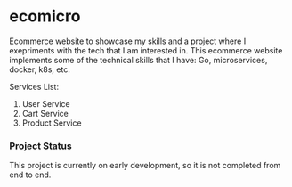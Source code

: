 # ecomicro
Ecommerce website to showcase my skills and a project where I exepriments with the tech that I am interested in. This ecommerce website implements some of the technical skills that I have: Go, microservices, docker, k8s, etc.


Services List:
1. User Service
2. Cart Service
3. Product Service


### Project Status
This project is currently on early development, so it is not completed from end to end.
